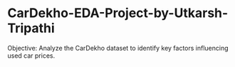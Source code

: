 # CarDekho-EDA-Project-by-Utkarsh-Tripathi
Objective: Analyze the CarDekho dataset to identify key factors influencing used car prices.
